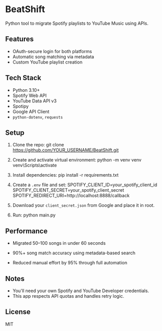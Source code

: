 # BeatShift 

Python tool to migrate Spotify playlists to YouTube Music using APIs.

## Features
- OAuth-secure login for both platforms
- Automatic song matching via metadata
- Custom YouTube playlist creation

## Tech Stack

- Python 3.10+
- Spotify Web API
- YouTube Data API v3
- Spotipy
- Google API Client
- `python-dotenv`, `requests`

## Setup

1. Clone the repo:
git clone https://github.com/YOUR_USERNAME/BeatShift.git


2. Create and activate virtual environment:
python -m venv venv
venv\Scripts\activate


4. Install dependencies:
pip install -r requirements.txt


5. Create a `.env` file and set:
SPOTIFY_CLIENT_ID=your_spotify_client_id
SPOTIFY_CLIENT_SECRET=your_spotify_client_secret
SPOTIFY_REDIRECT_URI=http://localhost:8888/callback


6. Download your `client_secret.json` from Google and place it in root.


7. Run:
python main.py

## Performance
- Migrated 50–100 songs in under 60 seconds

- 90%+ song match accuracy using metadata-based search

- Reduced manual effort by 95% through full automation

## Notes
- You'll need your own Spotify and YouTube Developer credentials.
- This app respects API quotas and handles retry logic.

## License
MIT
